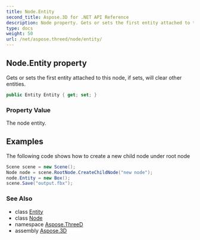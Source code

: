 ```yaml
---
title: Node.Entity
second_title: Aspose.3D for .NET API Reference
description: Node property. Gets or sets the first entity attached to this node if sets will clear other entities
type: docs
weight: 50
url: /net/aspose.threed/node/entity/
---
```

## Node.Entity property

Gets or sets the first entity attached to this node, if sets, will clear other entities.

```csharp
public Entity Entity { get; set; }
```

### Property Value

The node entity.

## Examples

The following code shows how to create a new child node under root node

```csharp
Scene scene = new Scene();
Node node = scene.RootNode.CreateChildNode("new node");
node.Entity = new Box();
scene.Save("output.fbx");
```

### See Also

* class [Entity](../../entity/)
* class [Node](../)
* namespace [Aspose.ThreeD](../../node/)
* assembly [Aspose.3D](../../../)



